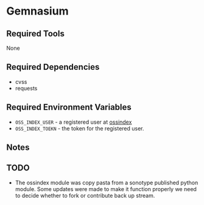# Gemnasium

## Required Tools

None

##  Required Dependencies

- cvss
- requests

## Required Environment Variables 

- `OSS_INDEX_USER` - a registered user at [ossindex](https://ossindex.sonatype.org/)
- `OSS_INDEX_TOEKN` - the token for the registered user. 
## Notes 

## TODO 

- The ossindex module was copy pasta from a sonotype published python module. Some updates were made to make it function properly we need to decide whether to fork or contribute back up stream. 